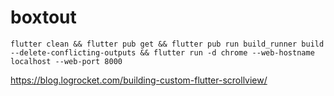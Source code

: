 # boxtout
 
`flutter clean && flutter pub get && flutter pub run build_runner build --delete-conflicting-outputs && flutter run -d chrome --web-hostname localhost --web-port 8000`


https://blog.logrocket.com/building-custom-flutter-scrollview/